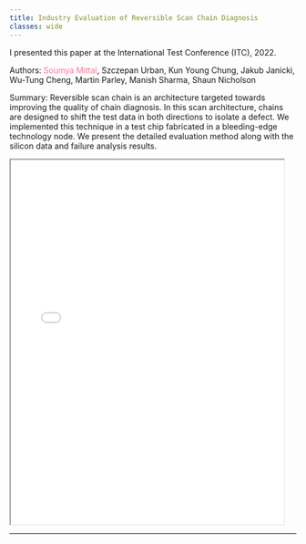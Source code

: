 ```yaml
---
title: Industry Evaluation of Reversible Scan Chain Diagnosis
classes: wide
---
```


I presented this paper at the International Test Conference (ITC), 2022.

Authors: <span style="color:#ff7597">Soumya Mittal</span>, Szczepan Urban, Kun Young Chung, Jakub Janicki, Wu-Tung Cheng, Martin Parley, Manish Sharma, Shaun Nicholson

Summary: Reversible scan chain is an architecture targeted towards improving the quality of chain diagnosis. In this scan architecture, chains are designed to shift the test data in both directions to isolate a defect. We implemented this technique in a test chip fabricated in a bleeding-edge technology node. We present the detailed evaluation method along with the silicon data and failure analysis results.

<iframe src="/assets/images/industry-evaluation-of-reversible-scan-chain-diagnosis.pdf" height="640" width="480"></iframe>

---
